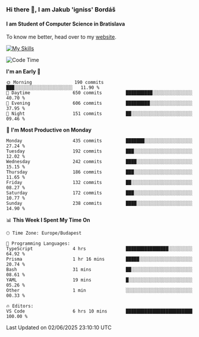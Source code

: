 ### Hi there 👋, I am Jakub 'igniss' Bordáš

#### I am Student of Computer Science in Bratislava
To know me better, head over to my [website](https://bordas.sk).

[![My Skills](https://skillicons.dev/icons?i=js,typescript,html,css,figma,svelte,vue,next,postgresql,nest,express,nodejs)](https://bordas.sk)


<!--START_SECTION:waka-->
![Code Time](http://img.shields.io/badge/Code%20Time-1%2C921%20hrs%2043%20mins-blue)

**I'm an Early 🐤** 

```text
🌞 Morning                190 commits         ███░░░░░░░░░░░░░░░░░░░░░░   11.90 % 
🌆 Daytime                650 commits         ██████████░░░░░░░░░░░░░░░   40.70 % 
🌃 Evening                606 commits         █████████░░░░░░░░░░░░░░░░   37.95 % 
🌙 Night                  151 commits         ██░░░░░░░░░░░░░░░░░░░░░░░   09.46 % 
```
📅 **I'm Most Productive on Monday** 

```text
Monday                   435 commits         ███████░░░░░░░░░░░░░░░░░░   27.24 % 
Tuesday                  192 commits         ███░░░░░░░░░░░░░░░░░░░░░░   12.02 % 
Wednesday                242 commits         ████░░░░░░░░░░░░░░░░░░░░░   15.15 % 
Thursday                 186 commits         ███░░░░░░░░░░░░░░░░░░░░░░   11.65 % 
Friday                   132 commits         ██░░░░░░░░░░░░░░░░░░░░░░░   08.27 % 
Saturday                 172 commits         ███░░░░░░░░░░░░░░░░░░░░░░   10.77 % 
Sunday                   238 commits         ████░░░░░░░░░░░░░░░░░░░░░   14.90 % 
```


📊 **This Week I Spent My Time On** 

```text
🕑︎ Time Zone: Europe/Budapest

💬 Programming Languages: 
TypeScript               4 hrs               ████████████████░░░░░░░░░   64.92 % 
Prisma                   1 hr 16 mins        █████░░░░░░░░░░░░░░░░░░░░   20.74 % 
Bash                     31 mins             ██░░░░░░░░░░░░░░░░░░░░░░░   08.61 % 
YAML                     19 mins             █░░░░░░░░░░░░░░░░░░░░░░░░   05.26 % 
Other                    1 min               ░░░░░░░░░░░░░░░░░░░░░░░░░   00.33 % 

🔥 Editors: 
VS Code                  6 hrs 10 mins       █████████████████████████   100.00 % 
```


 Last Updated on 02/06/2025 23:10:10 UTC
<!--END_SECTION:waka-->
